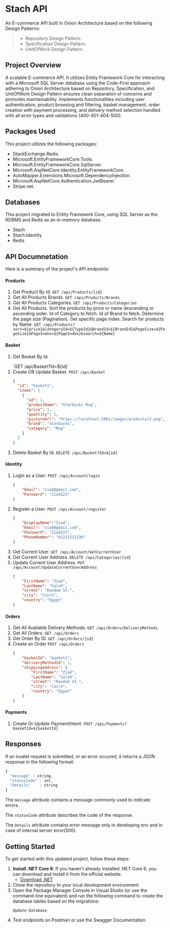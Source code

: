 # Stach API
An E-commerce API built in Onion Architecture based on the following Design Patterns:
<blockquote>
 
- Repository Design Pattern.
- Specification Design Pattern.
- UnitOfWork Design Pattern.

</blockquote>

## Project Overview

A scalable E-commerce API. It utilizes Entity Framework Core for interacting with a Microsoft SQL Server database using the 
Code-First approach adhering to Onion Architecture based on Repository, Specification, and UnitOfWork Design Pattern ensures clean separation of 
concerns and promotes maintainability. Implements functionalities including user authentication, product browsing and filtering, basket management, order creation 
with payment processing, and delivery method selection handled with all error types and validations (400-401-404-500).


## Packages Used

This project utilizes the following packages:
 
- StackExchange.Redis.
- Microsoft.EntityFrameworkCore.Tools.
- Microsoft.EntityFrameworkCore.SqlServer.
- Microsoft.AspNetCore.Identity.EntityFrameworkCore.
- AutoMapper.Extensions.Microsoft.DependencyInjection. 
- Microsoft.AspNetCore.Authentication.JwtBearer.
- Stripe.net.


## Databases

This project migrated to Entity Framework Core, using SQL Server as the RDBMS and Redis as an in-memory database.

 - Stach
 - Stach.Identity
 - Redis


## API Documnetation

Here is a summary of the project's API endpoints:

#### Products
1. Get Product By Id.
    `GET /api/Products/{id}`
2. Get All Products Brands.
    `GET /api/Products/Brands` 
3. Get All Products Categories.
    `GET /api/Products/Categories`
4. Get All Products.
    Sort the products by price or name descending or ascending  order.
    Id of Category to fetch.
    Id of Brand to fetch.
    Determine the page size (Pagination).
    Get specific page index.
    Search for products by Name.
    `GET /api/Products?sort=${price}&CategoryId=${TypeId}&BrandId=${BrandId}&PageSize=${PageSize}&PageIndex=${PageIndex}&search=${Name}`

#### Basket
1. <p>Get Basket By Id.</p>
    `GET /api/Basket?Id=${id}`
2. Create OR Update Basket.
    `POST /api/Basket`
    ```json
    {
      "id": "basket1",
      "items": [
        {
          "id": 1,
          "productName": "Starbucks Mug",
          "price": 1,
          "quantity": 1,
          "pictureUrl": "https://localhost:5001/images/products/2.png",
          "brand": "Starbucks",
          "category": "Mug"
        }
      ]
    } 
   ```
3. Delete Basket By Id.
    `DELETE /api/Basket?Id=${id}`

#### Identity
1. Login as a User.
    `POST /api/Account/login`
    ```json
    {
        "Email": "ziad@gmail.com",
        "Password": "Ziad123"
    }
    ```
2. Register a User.
    `POST /api/Account/register`
    ```json
    {
        "DisplayName":"Ziad",
        "Email": "ziad@gmail.com",
        "Password": "Ziad123",
        "PhoneNumber": "01231231230"
    }
    ```
3. Get Current User.
    `GET /api/Account/GetCurrentUser`
4. Get Current User Address.
    `DELETE /api/Categories/{id}`
5. Update Current User Address.
    `PUT /api/Account/UpdateCurrentUserAddress`
    ```json
    {
        "FirstName": "Ziad",
        "LastName": "Saleh",
        "street": "Random St.",
        "city": "Cairo",
        "country": "Egypt"
    }
    ```

#### Orders
1. Get All Avaliable Delivery Methods.
    `GET /api/Orders/DeliveryMethods`
2. Get All Orders.
    `GET /api/Orders`
3. Get Order By ID.
    `GET /api/Orders/{id}`
4. Create an Order
    `POST /api/Orders`
    ```json
    {
        "basketId": "basket1",
        "deliveryMethodId": 1,
        "shippingaddress": {
            "FirstName": "Ziad",
            "LastName": "Saleh",
            "street": "Random St.",
            "city": "Cairo",
            "country": "Egypt"
        }
    }
    ```

#### Payments
1. Create Or Update PaymentIntent.
    `POST /api/Payments?basketId=${basketId}`
<!-- 2. Confirm Payment.
    `POST /Payments/webhook` -->


## Responses

If an invalid request is submitted, or an error occured, it returns a JSON response in the following format:

```javascript
{
  "message" : string,
  "statusCode" : int,
  "Details"    : string
}
```

The `message` attribute contains a message commonly used to indicate errors.

The `statusCode` attribute describes the code of the response.

The `Details` attribute contains error message only in developing env and in case of internal server error(500).


## Getting Started

To get started with this updated project, follow these steps:

1. **Install .NET Core 6**: If you haven't already installed .NET Core 6, you can download and install it from the official website:
   - [Download .NET](https://dotnet.microsoft.com/download)
2. Clone the repository to your local development environment.
3. Open the Package Manager Console in Visual Studio (or use the command-line equivalent) and run the following command to create the database tables based on the migrations:
   ```Shell
   Update-Database
4. Test endpoints on Postman or use the Swagger Documentation.
